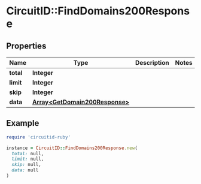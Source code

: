 # CircuitID::FindDomains200Response

## Properties

| Name | Type | Description | Notes |
| ---- | ---- | ----------- | ----- |
| **total** | **Integer** |  |  |
| **limit** | **Integer** |  |  |
| **skip** | **Integer** |  |  |
| **data** | [**Array&lt;GetDomain200Response&gt;**](GetDomain200Response.md) |  |  |

## Example

```ruby
require 'circuitid-ruby'

instance = CircuitID::FindDomains200Response.new(
  total: null,
  limit: null,
  skip: null,
  data: null
)
```

